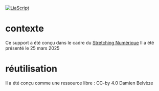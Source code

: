 [![LiaScript](https://raw.githubusercontent.com/LiaScript/LiaScript/master/badges/course.svg)](https://liascript.github.io/course/?https://raw.githubusercontent.com/damienbelveze/Liascript/main/Liascript.md#1)

# contexte

Ce support a été conçu dans le cadre du [Stretching Numérique](https://stretchingnumerique.fr)
Il a été présenté le 25 mars 2025

# réutilisation

Il a été conçu comme une ressource libre : CC-by 4.0 Damien Belvèze

